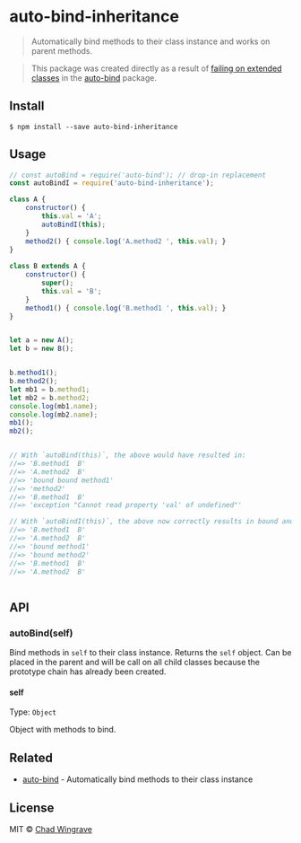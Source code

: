 # auto-bind-inheritance

> Automatically bind methods to their class instance and works on parent methods.

> This package was created directly as a result of [failing on extended classes](https://github.com/sindresorhus/auto-bind/issues/5) in the [auto-bind](https://github.com/sindresorhus/auto-bind) package.


## Install

```
$ npm install --save auto-bind-inheritance
```


## Usage

```js
// const autoBind = require('auto-bind'); // drop-in replacement
const autoBindI = require('auto-bind-inheritance');

class A {
	constructor() {
		this.val = 'A';
		autoBindI(this);
	}
	method2() { console.log('A.method2 ', this.val); }
}
  
class B extends A {
	constructor() {
		super();
		this.val = 'B';
	}
	method1() { console.log('B.method1 ', this.val); }
}


let a = new A();
let b = new B();


b.method1();
b.method2();
let mb1 = b.method1;
let mb2 = b.method2;
console.log(mb1.name);
console.log(mb2.name);
mb1();
mb2();


// With `autoBind(this)`, the above would have resulted in:
//=> 'B.method1  B'
//=> 'A.method2  B'
//=> 'bound bound method1'
//=> 'method2'
//=> 'B.method1  B'
//=> 'exception "Cannot read property 'val' of undefined"'

// With `autoBindI(this)`, the above now correctly results in bound and callable methods:
//=> 'B.method1  B'
//=> 'A.method2  B'
//=> 'bound method1'
//=> 'bound method2'
//=> 'B.method1  B'
//=> 'A.method2  B'



```


## API

### autoBind(self)

Bind methods in `self` to their class instance. Returns the `self` object. Can be placed in the parent and will be call on all child classes because the prototype chain has already been created.

#### self

Type: `Object`

Object with methods to bind.


## Related

- [auto-bind](https://github.com/sindresorhus/auto-bind) - Automatically bind methods to their class instance


## License

MIT © [Chad Wingrave](https://github.com/cwingrav)
